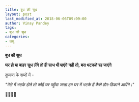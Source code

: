 ```yaml
---
title: बुध की सुध
layout: post
last_modified_at: 2018-06-06T09:09:00
author: Vinay Pandey
tags:
- बुध की सुध
categories:
- लघु
---
```

**बुध की सुध**

**घर हो या बाहर**
**सुध लेंगे तो ही साध भी पाएंगे**
**नही तो, बस भटकते रह जाएंगे**

दुष्यन्त के शब्दों में -

*"मेले में भटके होते तो कोई घर पहुँचा जाता*
*हम घर में भटके हैं कैसे ठौर-ठिकाने आयेंगे।"*

🙏🌷🌷🙏


